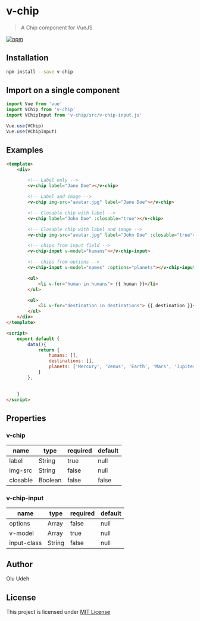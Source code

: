 
# v-chip

>A Chip component for VueJS

[![npm](https://img.shields.io/npm/v/v-chip.svg)](https://www.npmjs.com/package/v-chip)

## Installation

```bash
npm install --save v-chip
```

## Import on a single component

```js
import Vue from 'vue'
import VChip from 'v-chip'
import VChipInput from 'v-chip/src/v-chip-input.js'

Vue.use(VChip)
Vue.use(VChipInput)

```


## Examples

```html
<template>
	<div>

		<!-- Label only -->
		<v-chip label="Jane Doe"></v-chip>

		<!-- Label and image -->
		<v-chip img-src="avatar.jpg" label="Jane Doe"></v-chip>

		<!-- Closable chip with label -->
		<v-chip label="John Doe" :closable="true"></v-chip>

		<!-- Closable chip with label and image -->
		<v-chip img-src="avatar.jpg" label="John Doe" :closable="true"></v-chip>

		<!-- chips from input field -->
		<v-chip-input v-model="humans"></v-chip-input>

		<!-- chips from options -->
		<v-chip-input v-model="names" :options="planets"></v-chip-input>

		<ul>
			<li v-for="human in humans"> {{ human }}</li>
		</ul>

		<ul>
			<li v-for="destination in destinations"> {{ destination }}</li>
		</ul>
	</div>
</template>

<script>
	export default {
		data(){
			return {
				humans: [],
				destinations: [],
				planets: ['Mercury', 'Venus', 'Earth', 'Mars', 'Jupiter', 'Saturn',  'Uranus', 'Neptune', 'Pluto']
			}
		},

		
	}
</script>

```

## Properties

### v-chip

| name | type | required | default | 
|--|--| -- | -- | 
| label | String | true | null | 
| img-src | String | false | null | 
| closable | Boolean| false | false | 


### v-chip-input

| name | type | required | default | 
|--|--| -- | -- | 
| options | Array | false | null | 
| v-model | Array | true | null | 
| input-class | String | false | null | 


## Author

 Olu Udeh

## License

This project is licensed under
[MIT License](http://en.wikipedia.org/wiki/MIT_License)


